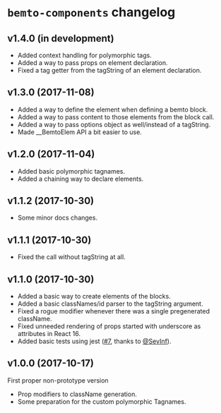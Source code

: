 # `bemto-components` changelog

## v1.4.0 (in development)

- Added context handling for polymorphic tags.
- Added a way to pass props on element declaration.
- Fixed a tag getter from the tagString of an element declaration.

## v1.3.0 (2017-11-08)

- Added a way to define the element when defining a bemto block.
- Added a way to pass content to those elements from the block call.
- Added a way to pass options object as well/instead of a tagString.
- Made __BemtoElem API a bit easier to use.

## v1.2.0 (2017-11-04)

- Added basic polymorphic tagnames.
- Added a chaining way to declare elements.

## v1.1.2 (2017-10-30)

- Some minor docs changes.

## v1.1.1 (2017-10-30)

- Fixed the call without tagString at all.

## v1.1.0 (2017-10-30)

- Added a basic way to create elements of the blocks.
- Added a basic classNames/id parser to the tagString argument.
- Fixed a rogue modifier whenever there was a single pregenerated className.
- Fixed unneeded rendering of props started with underscore as attributes in React 16.
- Added basic tests using jest ([#7](https://github.com/kizu/bemto-components/pull/7), thanks to [@SevInf](https://github.com/SevInf)).

## v1.0.0 (2017-10-17)

First proper non-prototype version

- Prop modifiers to className generation.
- Some preparation for the custom polymorphic Tagnames.
